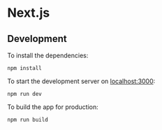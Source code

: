 # Next.js

## Development

To install the dependencies:

```
npm install
```

To start the development server on [localhost:3000](http://localhost:3000):

```
npm run dev
```

To build the app for production:

```
npm run build
```

